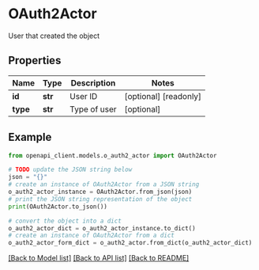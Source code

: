 # OAuth2Actor

User that created the object

## Properties

Name | Type | Description | Notes
------------ | ------------- | ------------- | -------------
**id** | **str** | User ID | [optional] [readonly] 
**type** | **str** | Type of user | [optional] 

## Example

```python
from openapi_client.models.o_auth2_actor import OAuth2Actor

# TODO update the JSON string below
json = "{}"
# create an instance of OAuth2Actor from a JSON string
o_auth2_actor_instance = OAuth2Actor.from_json(json)
# print the JSON string representation of the object
print(OAuth2Actor.to_json())

# convert the object into a dict
o_auth2_actor_dict = o_auth2_actor_instance.to_dict()
# create an instance of OAuth2Actor from a dict
o_auth2_actor_form_dict = o_auth2_actor.from_dict(o_auth2_actor_dict)
```
[[Back to Model list]](../README.md#documentation-for-models) [[Back to API list]](../README.md#documentation-for-api-endpoints) [[Back to README]](../README.md)



